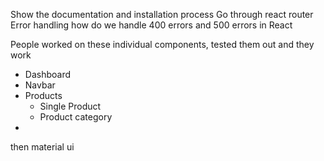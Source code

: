 
Show the documentation and installation process
Go through react router
Error handling how do we handle 400 errors and 500 errors in React
<!-- We have a couple components ready -->
People worked on these individual components, tested them out and they work

- Dashboard
- Navbar
- Products
    - Single Product
    - Product category
- 

then material ui

